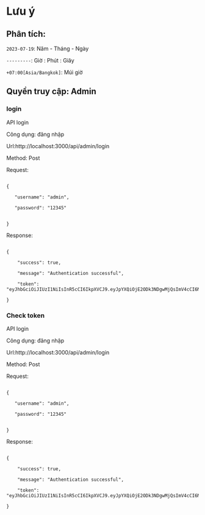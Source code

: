 # Lưu ý

## Phân tích:

`2023-07-19`: Năm - Tháng - Ngày

`---------`: Giờ : Phút : Giây

`+07:00[Asia/Bangkok]`: Múi giờ


## Quyền truy cập: Admin

### login

API login

Công dụng: đăng nhập

Url:http://localhost:3000/api/admin/login

Method: Post

Request:

```raw + json

{

   "username": "admin",

   "password": "12345"
   

}

```

Response:

```raw + json

{

    "success": true,
    
    "message": "Authentication successful",
    
    "token": "eyJhbGciOiJIUzI1NiIsInR5cCI6IkpXVCJ9.eyJpYXQiOjE2ODk3NDgwMjQsImV4cCI6MTY4OTc1MTYyNH0.UZkT4s3drmJKhEIps2s6LVEBdO7TwkQ_iW0jmgpNL5s"
    
}

```

### Check token

API login

Công dụng: đăng nhập

Url:http://localhost:3000/api/admin/login

Method: Post

Request:

```raw + json

{

   "username": "admin",

   "password": "12345"
   

}

```

Response:

```raw + json

{

    "success": true,
    
    "message": "Authentication successful",
    
    "token": "eyJhbGciOiJIUzI1NiIsInR5cCI6IkpXVCJ9.eyJpYXQiOjE2ODk3NDgwMjQsImV4cCI6MTY4OTc1MTYyNH0.UZkT4s3drmJKhEIps2s6LVEBdO7TwkQ_iW0jmgpNL5s"
    
}

```
